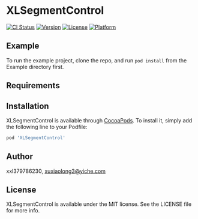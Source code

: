 # XLSegmentControl

[![CI Status](https://img.shields.io/travis/xxl379786230/XLSegmentControl.svg?style=flat)](https://travis-ci.org/xxl379786230/XLSegmentControl)
[![Version](https://img.shields.io/cocoapods/v/XLSegmentControl.svg?style=flat)](https://cocoapods.org/pods/XLSegmentControl)
[![License](https://img.shields.io/cocoapods/l/XLSegmentControl.svg?style=flat)](https://cocoapods.org/pods/XLSegmentControl)
[![Platform](https://img.shields.io/cocoapods/p/XLSegmentControl.svg?style=flat)](https://cocoapods.org/pods/XLSegmentControl)

## Example

To run the example project, clone the repo, and run `pod install` from the Example directory first.

## Requirements

## Installation

XLSegmentControl is available through [CocoaPods](https://cocoapods.org). To install
it, simply add the following line to your Podfile:

```ruby
pod 'XLSegmentControl'
```

## Author

xxl379786230, xuxiaolong3@yiche.com

## License

XLSegmentControl is available under the MIT license. See the LICENSE file for more info.

